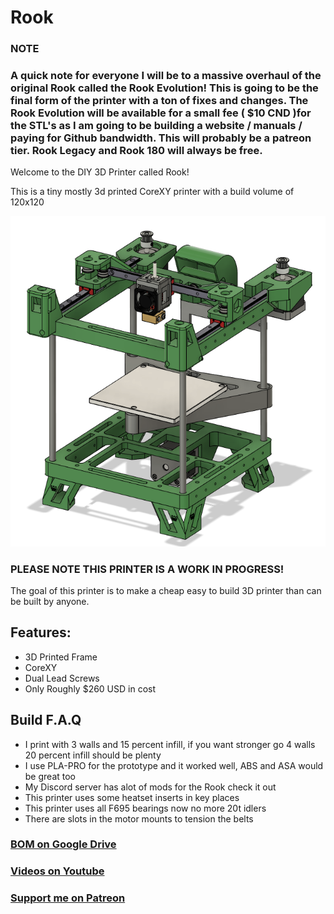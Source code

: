 # Rook

### NOTE

### A quick note for everyone I will be to a massive overhaul of the original Rook called the Rook Evolution! This is going to be the final form of the printer with a ton of fixes and changes. The Rook Evolution will be available for  a small fee ( $10 CND )for the STL's as I am going to be building a website / manuals / paying for Github bandwidth. This will probably be a patreon tier. Rook Legacy and Rook 180 will always be free.

Welcome to the DIY 3D Printer called Rook!

This is a tiny mostly 3d printed CoreXY printer with a build volume of 120x120

![image of Rook 3D Printer](Build_Photos/rook.png)

### PLEASE NOTE THIS PRINTER IS A WORK IN PROGRESS!

The goal of this printer is to make a cheap easy to build 3D printer than can be built by anyone.

## Features:

- 3D Printed Frame
- CoreXY
- Dual Lead Screws
- Only Roughly $260 USD in cost

## Build F.A.Q

- I print with 3 walls and 15 percent infill, if you want stronger go 4 walls 20 percent infill should be plenty
- I use PLA-PRO for the prototype and it worked well, ABS and ASA would be great too
- My Discord server has alot of mods for the Rook check it out
- This printer uses some heatset inserts in key places
- This printer uses all F695 bearings now no more 20t idlers
- There are slots in the motor mounts to tension the belts

### [BOM on Google Drive](https://docs.google.com/spreadsheets/d/1oHDEvndkkvPFOBis4atrHRHK_DMTvttFUFWDg2He6To/edit#gid=0)

### [Videos on Youtube](https://www.youtube.com/playlist?list=PLypdl9fsWkKeaa7d5Pv2bP5feIVcw-To2)

### [Support me on Patreon](https://www.patreon.com/rolohaun)
